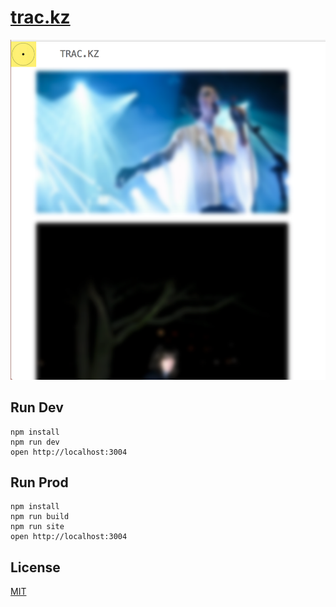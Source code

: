 # [trac.kz](https://github.com/StevenIseki/trac.kz)

![](https://raw.githubusercontent.com/StevenIseki/trac.kz/master/public/screenshot.png)

## Run Dev

```
npm install
npm run dev
open http://localhost:3004
```

## Run Prod

```
npm install
npm run build
npm run site
open http://localhost:3004
```

## License

[MIT](http://isekivacenz.mit-license.org/)
